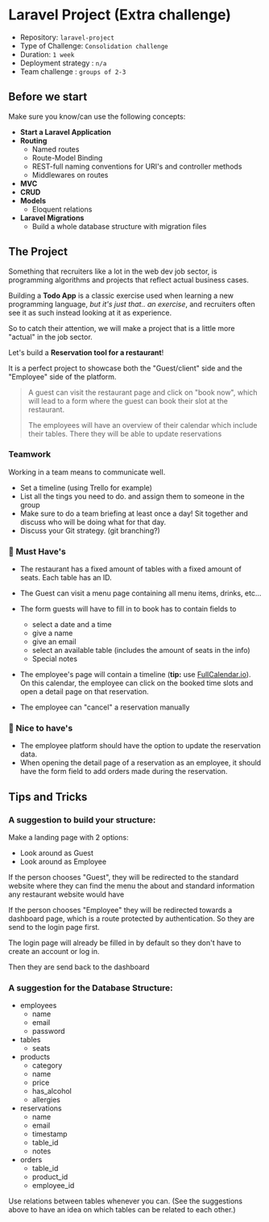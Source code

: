 # Laravel Project (Extra challenge)

- Repository: `laravel-project`
- Type of Challenge: `Consolidation challenge`
- Duration: `1 week`
- Deployment strategy : `n/a`
- Team challenge : `groups of 2-3`

## Before we start

Make sure you know/can use the following concepts:

- **Start a Laravel Application**
- **Routing**
  - Named routes
  - Route-Model Binding
  - REST-full naming conventions for URI's and controller methods
  - Middlewares on routes
- **MVC**
- **CRUD**
- **Models**
  - Eloquent relations
- **Laravel Migrations**
  - Build a whole database structure with migration files

## The Project

Something that recruiters like a lot in the web dev job sector, is programming algorithms and projects that reflect actual business cases.

Building a **Todo App** is a classic exercise used when learning a new programming language, _but it's just that.. an exercise_, and recruiters often see it as such instead looking at it as experience.

So to catch their attention, we will make a project that is a little more "actual" in the job sector.

Let's build a **Reservation tool for a restaurant**!

It is a perfect project to showcase both the "Guest/client" side and the "Employee" side of the platform.

> A guest can visit the restaurant page and click on "book now", which will lead to a form where the guest can book their slot at the restaurant.
>
> The employees will have an overview of their calendar which include their tables.
> There they will be able to update reservations

### Teamwork

Working in a team means to communicate well.

- Set a timeline (using Trello for example)
- List all the tings you need to do. and assign them to someone in the group
- Make sure to do a team briefing at least once a day! Sit together and discuss who will be doing what for that day.
- Discuss your Git strategy. (git branching?)

### 🌱 Must Have's

- The restaurant has a fixed amount of tables with a fixed amount of seats. Each table has an ID.

- The Guest can visit a menu page containing all menu items, drinks, etc...

- The form guests will have to fill in to book has to contain fields to
  - select a date and a time
  - give a name
  - give an email
  - select an available table (includes the amount of seats in the info)
  - Special notes
- The employee's page will contain a timeline (**tip:** use [FullCalendar.io](https://fullcalendar.io/)). On this calendar, the employee can click on the booked time slots and open a detail page on that reservation.
- The employee can "cancel" a reservation manually

### 🌳 Nice to have's

- The employee platform should have the option to update the reservation data.
- When opening the detail page of a reservation as an employee, it should have the form field to add orders made during the reservation.

## Tips and Tricks

### A suggestion to build your structure:

Make a landing page with 2 options:

- Look around as Guest
- Look around as Employee

If the person chooses "Guest", they will be redirected to the standard website where they can find the menu the about and standard information any restaurant website would have

If the person chooses "Employee" they will be redirected towards a dashboard page, which is a route protected by authentication. So they are send to the login page first.

The login page will already be filled in by default so they don't have to create an account or log in.

Then they are send back to the dashboard

### A suggestion for the Database Structure:

- employees
  - name
  - email
  - password
- tables
  - seats
- products
  - category
  - name
  - price
  - has_alcohol
  - allergies
- reservations
  - name
  - email
  - timestamp
  - table_id
  - notes
- orders
  - table_id
  - product_id
  - employee_id

Use relations between tables whenever you can. (See the suggestions above to have an idea on which tables can be related to each other.)
